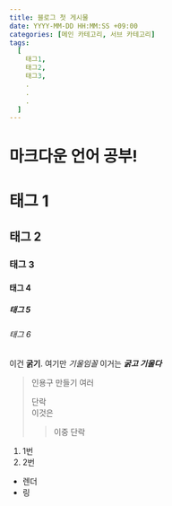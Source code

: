 ```yaml
---
title: 블로그 첫 게시물
date: YYYY-MM-DD HH:MM:SS +09:00
categories: [메인 카테고리, 서브 카테고리]
tags:
  [
    태그1,
    태그2,
    태그3,
    .
    .
    .
  ]
---
```

# 마크다운 언어 공부!

# 태그 1
## 태그 2
### 태그 3
#### 태그 4
##### 태그 5
###### 태그 6
이건 **굵기**.
여기만 *기울임꼴*
이거는 ***굵고 기울다***
>인용구 만들기
>여러
>
>단락<br>
>이것은
>
>>이중 단락
1. 1번
2. 2번
- 렌더
- 링